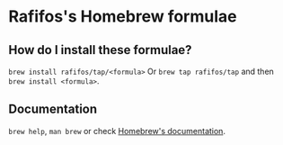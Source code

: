 # Rafifos's Homebrew formulae

## How do I install these formulae?

`brew install rafifos/tap/<formula>`
Or `brew tap rafifos/tap` and then `brew install <formula>`.

## Documentation
`brew help`, `man brew` or check [Homebrew's documentation](https://docs.brew.sh).
